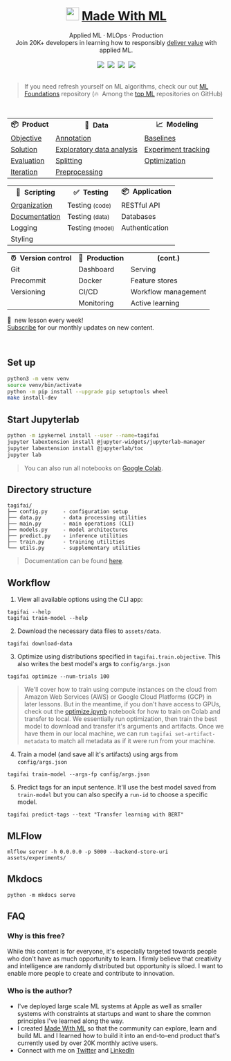 <div align="center">
<h1><img width="30" src="https://madewithml.com/static/images/rounded_logo.png">&nbsp;<a href="https://madewithml.com/">Made With ML</a></h1>
Applied ML · MLOps · Production
<br>
Join 20K+ developers in learning how to responsibly <a href="https://madewithml.com/about/">deliver value</a> with applied ML.
</div>

<br>

<div align="center">
    <a target="_blank" href="https://madewithml.com/subscribe/"><img src="https://img.shields.io/badge/Subscribe-20K-brightgreen"></a>&nbsp;
    <a target="_blank" href="https://github.com/GokuMohandas/madewithml"><img src="https://img.shields.io/github/stars/GokuMohandas/madewithml.svg?style=social&label=Star"></a>&nbsp;
    <a target="_blank" href="https://www.linkedin.com/in/goku"><img src="https://img.shields.io/badge/style--5eba00.svg?label=LinkedIn&logo=linkedin&style=social"></a>&nbsp;
    <a target="_blank" href="https://twitter.com/GokuMohandas"><img src="https://img.shields.io/twitter/follow/GokuMohandas.svg?label=Follow&style=social"></a>
</div>

<br>

> If you need refresh yourself on ML algorithms, check our out [ML Foundations](https://github.com/GokuMohandas/madewithml) repository (🔥&nbsp; Among the <a href="https://github.com/topics/deep-learning" target="_blank">top ML</a> repositories on GitHub)

<br>

<table>
    <tr>
        <td align="center"><b>📦&nbsp; Product</b></td>
        <td align="center"><b>🔢&nbsp; Data</b></td>
        <td align="center"><b>📈&nbsp; Modeling</b></td>
    </tr>
    <tr>
        <td><a href="https://madewithml.com/courses/applied-ml/objective/">Objective</a></td>
        <td><a href="https://madewithml.com/courses/applied-ml/annotation/">Annotation</a></td>
        <td><a href="https://madewithml.com/courses/applied-ml/baselines/">Baselines</a></td>
    </tr>
    <tr>
        <td><a href="https://madewithml.com/courses/applied-ml/solution/">Solution</a></td>
        <td><a href="https://madewithml.com/courses/applied-ml/exploratory-data-analysis/">Exploratory data analysis</a></td>
        <td><a href="https://madewithml.com/courses/applied-ml/experiment-tracking/">Experiment tracking</a></td>
    </tr>
    <tr>
        <td><a href="https://madewithml.com/courses/applied-ml/evaluation/">Evaluation</a></td>
        <td><a href="https://madewithml.com/courses/applied-ml/splitting/">Splitting</a></td>
        <td><a href="https://madewithml.com/courses/applied-ml/optimization/">Optimization</a></td>
    </tr>
    <tr>
        <td><a href="https://madewithml.com/courses/applied-ml/iteration/">Iteration</a></td>
        <td><a href="https://madewithml.com/courses/applied-ml/preprocessing/">Preprocessing</a></td>
        <td></td>
    </tr>
</table>

<table>
    <tr>
        <td align="center"><b>📝&nbsp; Scripting</b></td>
        <td align="center"><b>✅&nbsp; Testing</b></td>
        <td align="center"><b>📦&nbsp; Application</b></td>
    </tr>
    <tr>
        <td><a href="https://madewithml.com/courses/applied-ml/organization/">Organization</a></td>
        <td>Testing <small>(code)</small></td>
        <td>RESTful API</td>
    </tr>
    <tr>
        <td><a href="https://madewithml.com/courses/applied-ml/documentation/">Documentation</a></td>
        <td>Testing <small>(data)</small></td>
        <td>Databases</td>
    </tr>
    <tr>
        <td>Logging</td>
        <td>Testing <small>(model)</small></td>
        <td>Authentication</td>
    </tr>
    <tr>
        <td>Styling</td>
        <td></td>
        <td></td>
    </tr>
</table>

<table>
    <tr>
        <td align="center"><b>⏰&nbsp; Version control</b></td>
        <td align="center"><b>🚀&nbsp; Production</b></td>
        <td align="center"><b>(cont.)</b></td>
    </tr>
    <tr>
        <td>Git</td>
        <td>Dashboard</td>
        <td>Serving</td>
    </tr>
    <tr>
        <td>Precommit</td>
        <td>Docker</td>
        <td>Feature stores</td>
    </tr>
    <tr>
        <td>Versioning</td>
        <td>CI/CD</td>
        <td>Workflow management</td>
    </tr>
    <tr>
        <td></td>
        <td>Monitoring</td>
        <td>Active learning</td>
    </tr>
</table>

📆&nbsp; new lesson every week!<br>
<a href="https://madewithml.com/subscribe/" target="_blank">Subscribe</a> for our monthly updates on new content.

<br>

## Set up
```bash
python3 -m venv venv
source venv/bin/activate
python -m pip install --upgrade pip setuptools wheel
make install-dev
```

## Start Jupyterlab
```bash
python -m ipykernel install --user --name=tagifai
jupyter labextension install @jupyter-widgets/jupyterlab-manager
jupyter labextension install @jupyterlab/toc
jupyter lab
```
> You can also run all notebooks on [Google Colab](https://colab.research.google.com/github/GokuMohandas/applied-ml/blob/main/notebooks/tagifai.ipynb).

## Directory structure
```
tagifai/
├── config.py     - configuration setup
├── data.py       - data processing utilities
├── main.py       - main operations (CLI)
├── models.py     - model architectures
├── predict.py    - inference utilities
├── train.py      - training utilities
└── utils.py      - supplementary utilities
```
> Documentation can be found [here](https://gokumohandas.github.io/applied-ml/).

## Workflow
1. View all available options using the CLI app:
```
tagifai --help
tagifai train-model --help
```
2. Download the necessary data files to `assets/data`.
```
tagifai download-data
```
3. Optimize using distributions specified in `tagifai.train.objective`. This also writes the best model's args to `config/args.json`
```
tagifai optimize --num-trials 100
```
> We'll cover how to train using compute instances on the cloud from Amazon Web Services (AWS) or Google Cloud Platforms (GCP) in later lessons. But in the meantime, if you don't have access to GPUs, check out the [optimize.ipynb](https://colab.research.google.com/github/GokuMohandas/applied-ml/blob/main/notebooks/optimize.ipynb) notebook for how to train on Colab and transfer to local. We essentially run optimization, then train the best model to download and transfer it's arguments and artifacts. Once we have them in our local machine, we can run `tagifai set-artifact-metadata` to match all metadata as if it were run from your machine.
4. Train a model (and save all it's artifacts) using args from `config/args.json`
```
tagifai train-model --args-fp config/args.json
```
5. Predict tags for an input sentence. It'll use the best model saved from `train-model` but you can also specify a `run-id` to choose a specific model.
```
tagifai predict-tags --text "Transfer learning with BERT"
```

## MLFlow
```
mlflow server -h 0.0.0.0 -p 5000 --backend-store-uri assets/experiments/
```

## Mkdocs
```
python -m mkdocs serve
```

## FAQ

### Why is this free?
While this content is for everyone, it's especially targeted towards people who don't have as much opportunity to learn. I firmly believe that creativity and intelligence are randomly distributed but opportunity is siloed. I want to enable more people to create and contribute to innovation.

### Who is the author?
- I've deployed large scale ML systems at Apple as well as smaller systems with constraints at startups and want to share the common principles I've learned along the way.
- I created [Made With ML](https://madewithml.com/) so that the community can explore, learn and build ML and I learned how to build it into an end-to-end product that's currently used by over 20K monthly active users.
- Connect with me on <a href="https://twitter.com/GokuMohandas" target="_blank"><i class="fab fa-twitter ai-color-info mr-1"></i>Twitter</a> and <a href="https://www.linkedin.com/in/goku" target="_blank"><i class="fab fa-linkedin ai-color-primary mr-1"></i>LinkedIn</a>
